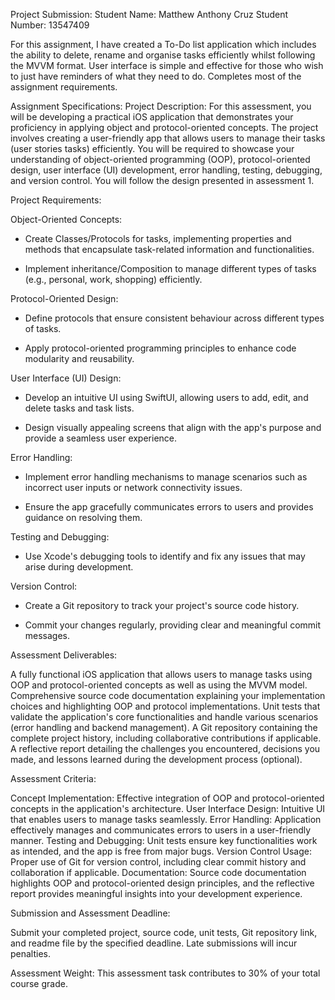 Project Submission: 
Student Name: Matthew Anthony Cruz
Student Number: 13547409

For this assignment, I have created a To-Do list application which includes the ability to delete, rename and organise tasks efficiently whilst following the MVVM format. User interface is simple
and effective for those who wish to just have reminders of what they need to do. Completes most of the assignment requirements. 

Assignment Specifications:
Project Description:
For this assessment, you will be developing a practical iOS application that demonstrates your proficiency in applying object and protocol-oriented concepts. The project involves creating a user-friendly app that allows users to manage their tasks (user stories tasks) efficiently. You will be required to showcase your understanding of object-oriented programming (OOP), protocol-oriented design, user interface (UI) development, error handling, testing, debugging, and version control. You will follow the design presented in assessment 1.

Project Requirements:
 

Object-Oriented Concepts:
   - Create Classes/Protocols for tasks, implementing properties and methods that encapsulate task-related information and functionalities.

   - Implement inheritance/Composition to manage different types of tasks (e.g., personal, work, shopping) efficiently.

 

Protocol-Oriented Design:
   - Define protocols that ensure consistent behaviour across different types of tasks.

   - Apply protocol-oriented programming principles to enhance code modularity and reusability.

 

User Interface (UI) Design:
   - Develop an intuitive UI using SwiftUI, allowing users to add, edit, and delete tasks and task lists.

   - Design visually appealing screens that align with the app's purpose and provide a seamless user experience.

 

Error Handling:
   - Implement error handling mechanisms to manage scenarios such as incorrect user inputs or network connectivity issues.

   - Ensure the app gracefully communicates errors to users and provides guidance on resolving them.

 

Testing and Debugging:
   

   - Use Xcode's debugging tools to identify and fix any issues that may arise during development.

 

Version Control:
   - Create a Git repository to track your project's source code history.

   - Commit your changes regularly, providing clear and meaningful commit messages.

 

Assessment Deliverables:
 

A fully functional iOS application that allows users to manage tasks using OOP and protocol-oriented concepts as well as using the MVVM model.
Comprehensive source code documentation explaining your implementation choices and highlighting OOP and protocol implementations.
Unit tests that validate the application's core functionalities and handle various scenarios (error handling and backend management).
A Git repository containing the complete project history, including collaborative contributions if applicable.
A reflective report detailing the challenges you encountered, decisions you made, and lessons learned during the development process (optional).
 

Assessment Criteria:
 

Concept Implementation: Effective integration of OOP and protocol-oriented concepts in the application's architecture.
User Interface Design: Intuitive UI that enables users to manage tasks seamlessly.
Error Handling: Application effectively manages and communicates errors to users in a user-friendly manner.
Testing and Debugging: Unit tests ensure key functionalities work as intended, and the app is free from major bugs.
Version Control Usage: Proper use of Git for version control, including clear commit history and collaboration if applicable.
Documentation: Source code documentation highlights OOP and protocol-oriented design principles, and the reflective report provides meaningful insights into your development experience.
 

Submission and Assessment Deadline:

Submit your completed project, source code, unit tests, Git repository link, and readme file by the specified deadline. Late submissions will incur penalties.

 

Assessment Weight:
This assessment task contributes to 30% of your total course grade.
